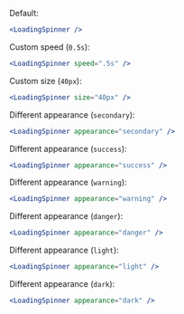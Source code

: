 Default:

```jsx
<LoadingSpinner />
```

Custom speed (`0.5s`):
```jsx
<LoadingSpinner speed=".5s" />
```

Custom size (`40px`):
```jsx
<LoadingSpinner size="40px" />
```

Different appearance (`secondary`):
```jsx
<LoadingSpinner appearance="secondary" />
```

Different appearance (`success`):
```jsx
<LoadingSpinner appearance="success" />
```

Different appearance (`warning`):
```jsx
<LoadingSpinner appearance="warning" />
```

Different appearance (`danger`):
```jsx
<LoadingSpinner appearance="danger" />
```

Different appearance (`light`):
```jsx
<LoadingSpinner appearance="light" />
```

Different appearance (`dark`):
```jsx
<LoadingSpinner appearance="dark" />
```

